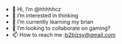 - 👋 Hi, I’m @hhhhhcz
- 👀 I’m interested in thinking
- 🌱 I’m currently learning my brian
- 💞️ I’m looking to collaborate on gaming?
- 📫 How to reach me :b2bjzsy@gmail.com

<!---
hhhhhcz/hhhhhcz is a ✨ special ✨ repository because its `README.md` (this file) appears on your GitHub profile.
You can click the Preview link to take a look at your changes.
--->
